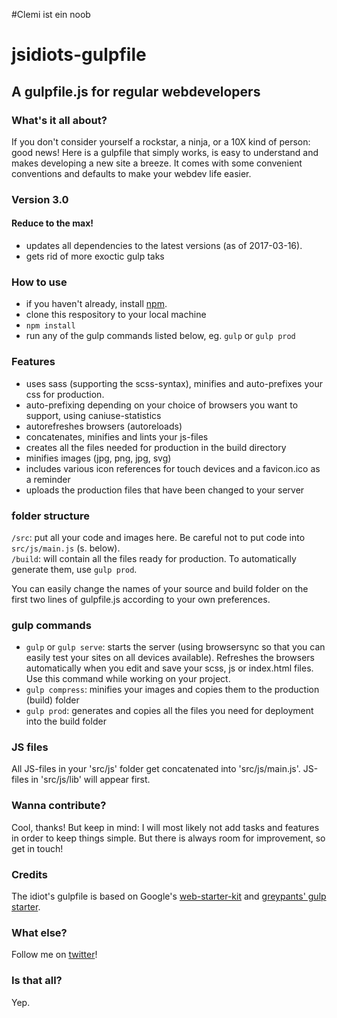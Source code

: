 #Clemi ist ein noob

# jsidiots-gulpfile
## A gulpfile.js for regular webdevelopers

### What's it all about?
If you don't consider yourself a rockstar, a ninja, or a 10X kind of person:
good news! Here is a gulpfile that simply works, is easy to understand and makes
developing a new site a breeze. It comes with some convenient conventions and
defaults to make your webdev life easier.

### Version 3.0
#### Reduce to the max!
* updates all dependencies to the latest versions (as of 2017-03-16).
* gets rid of more exoctic gulp taks

### How to use
* if you haven't already, install [npm](https://www.npmjs.com/).
* clone this respository to your local machine
* `npm install`
* run any of the gulp commands listed below, eg. `gulp` or `gulp prod`

### Features
* uses sass (supporting the scss-syntax), minifies and auto-prefixes your css for production.
* auto-prefixing depending on your choice of browsers you want to support, using
    caniuse-statistics
* autorefreshes browsers (autoreloads)
* concatenates, minifies and lints your js-files
* creates all the files needed for production in the build directory
* minifies images (jpg, png, jpg, svg)
* includes various icon references for touch devices and a favicon.ico as a reminder
* uploads the production files that have been changed to your server

### folder structure

`/src`: put all your code and images here. Be careful not to put code into `src/js/main.js` (s. below).  
`/build`: will contain all the files ready for production. To automatically generate them, use `gulp prod`.

You can easily change the names of your source and build folder on the first two lines of gulpfile.js according to your own preferences.

### gulp commands
* `gulp` or `gulp serve`: starts the server (using browsersync so that you can easily test your sites on all devices available). Refreshes the browsers automatically when you edit and save your scss, js or index.html files. Use this command while working on your project.
* `gulp compress`: minifies your images and copies them to the production (build) folder
* `gulp prod`:  generates and copies all the files you need for deployment into the build folder

### JS files
All JS-files in your 'src/js' folder get concatenated into 'src/js/main.js'. JS-files in 'src/js/lib' will appear first.

### Wanna contribute?
Cool, thanks! But keep in mind: I will most likely not add tasks and features in order to keep things simple. But there is always room for improvement, so get in touch!

### Credits

The idiot's gulpfile is based on Google's [web-starter-kit](https://github.com/google/web-starter-kit) and [greypants' gulp starter](https://github.com/greypants/gulp-starter).

### What else?
Follow me on [twitter](https://twitter.com/j_rubenz)!

### Is that all?
Yep.
